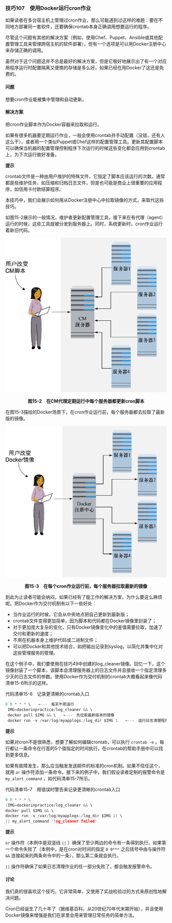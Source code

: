 ### 技巧107　使用Docker运行cron作业

如果读者在多台宿主机上管理过cron作业，那么可能遇到过这样的难题：要在不同地方部署同一套软件，还要确保crontab本身正确调用想要运行的程序。

尽管这个问题有其他的解决方案（例如，使用Chef、Puppet、Ansible或其他配置管理工具来管理跨宿主机的软件部署），但有一个选项是可以用Docker注册中心来存储正确的调用。

虽然对于这个问题这并不总是最好的解决方案，但是它极好地展示出了有一个对应用程序运行时配置隔离又便携的存储是多么好。如果已经在用Docker了这还是免费的。

#### 问题

想要cron作业能被集中管理和自动更新。

#### 解决方案

把cron作业脚本作为Docker容器来拉取和运行。

如果有很多机器要定期运行作业，一般会使用crontab并手动配置（没错，还有人这么干），或者用一个类似Puppet或Chef这样的配置管理工具。更新其配置脚本可以确保当机器的配置管理控制程序下次运行的时候这些变化都会应用到crontab上，为下次运行做好准备。



**提示**

crontab文件是一种由用户维护的特殊文件，它指定了脚本应该运行的次数。通常都是些维护任务，如压缩和归档日志文件，但是也可能是商业上很重要的应用程序，如信用卡付款结算程序。



本技巧中，我们会展示如何用从Docker注册中心中拉取镜像的方式，来取代这些技巧。

如图15-2展示的一般情况，维护者更新配置管理工具，接下来在有代理（agent）运行的时候，这些工具就被分发到服务器上。同时，系统更新时，cron作业运行着新旧代码。

![80.png](../images/80.png)
<center class="my_markdown"><b class="my_markdown">图15-2　在CM代理定期运行中每个服务器都更新cron脚本</b></center>

在图15-3描绘的Docker场景下，在cron作业运行前，每个服务器都去拉取了最新版的镜像。

![81.png](../images/81.png)
<center class="my_markdown"><b class="my_markdown">图15-3　在每个cron作业运行前，每个服务器拉取最新的镜像</b></center>

到此为止读者可能会纳闷，如果已经有了能工作的解决方案，为什么要这么麻烦呢。把Docker作为交付机制有以下一些好处：

+ 当作业运行的时候，它会从中央地点把自己更新到最新版；
+ crontab文件变得更加简单，因为脚本和代码都在Docker镜像里封装了；
+ 对于更加庞大复杂的变化，只有Docker镜像变化中的差值需要拉取，加速了交付和更新的速度；
+ 不用在机器本身上维护代码或二进制文件；
+ 可以把Docker和其他技术结合，如把输出记录到syslog，以简化并集中化对这些管理服务的管理。

在这个例子中，我们要使用在技巧49中创建的log_cleaner镜像。回忆一下，这个镜像封装了一个脚本，该脚本会清理服务器上的日志文件并且接收一个指定清理多少天的日志文件的参数。使用Docker作为交付机制的crontab大概看起来像代码清单15-6所示的这样。

代码清单15-6　记录更清晰的crontab入口

```c
0 0 * * * \　　⇽---　每天午夜运行
 IMG=dockerinpractice/log_cleaner && \
 docker pull $IMG && \　　⇽---　先拉取最新版本的镜像
 docker run -v /var/log/myapplogs:/log_dir $IMG 1　　⇽---　运行日志清理程序清理一天的日志文件
```



**提示**

如果对cron不是很熟悉，想要了解如何编辑crontab，可以执行 `crontab -e` 。每行都让一条命令在行首的5个值指定的时间执行。在crontab的帮助手册中可以找到更多信息。



如果有故障发生，那么应当触发发送邮件的标准的cron机制。如果不信任这个，就用 `or` 操作符添加一条命令。接下来的例子中，我们假设读者定制的报警命令是 `my_alert_command` ，如代码清单15-7所示。

代码清单15-7　用错误时警告来记录更清晰的crontab入口

```c
0 0 * * * \
(IMG=dockerinpractice/log_cleaner && \
docker pull $IMG && \
docker run -v /var/log/myapplogs:/log_dir $IMG 1) \
|| my_alert_command 'log_cleaner failed'
```



**提示**

`or` 操作符（本例中是双竖线 `||` ）确保了至少两边的命令有一条得到执行。如果第一个命令失败了（本例中，是在cron对时间的指定 `0 0***` 之后括号中由与操作符 `&&` 连接起来的两条命令中的一条），那么第二条就会执行。



`||` 操作符确保了如果日志清理作业的任一部分失败了，都会触发报警命令。

#### 讨论

我们真的很喜欢这个技巧，它非常简单，又使用了实战检验过的方式来原创性地解决问题。

Cron已经诞生了几十年了（据维基百科，从20世纪70年代末期开始），并且使用Docker镜像来增强是我们在家里会用来管理日常任务的简单方法。

